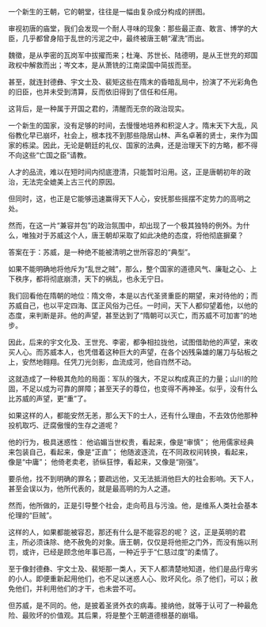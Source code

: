 
一个新生的王朝，它的朝堂，往往是一幅由复杂成分构成的拼图。

审视初唐的庙堂，我们会发现一个耐人寻味的现象：那些最正直、敢言、博学的大臣，几乎都曾身陷于乱世的污泥之中，最终被唐王朝“濯洗”而出。

魏徵，是从李密的瓦岗军中拔擢而来；杜淹、苏世长、陆德明，是从王世充的郑国政权中解救而出；岑文本，是从萧铣的江南梁国中简拔而至。

甚至，就连封德彝、宇文士及、裴矩这些在隋末的昏暗乱局中，扮演了不光彩角色的旧臣，也并未受到清算，反而依旧得到了信任和任用。

这背后，是一种属于开国之君的，清醒而无奈的政治现实。

一个新生的国家，没有足够的时间，去慢慢地培养和积淀人才。隋末天下大乱，风俗教化早已崩坏，社会上，根本找不到那些隐居山林、声名卓著的贤士，来作为国家的栋梁。因此，无论是朝廷的礼仪、国家的法典，还是治理天下的方略，都不得不向这些“亡国之臣”请教。

人才的品流，难以在短时间内彻底澄清，只能暂时沿用。这，正是唐朝初年的政治，无法完全媲美上古三代的原因。

但同时，这，也正是它能够迅速赢得天下人心，安抚那些摇摆不定势力的高明之处。

然而，在这一片“兼容并包”的政治氛围中，却出现了一个极其独特的例外。为什么，唯独对于苏威这个人，唐王朝却采取了如此决绝的态度，将他彻底摒棄？

答案在于：苏威，是一种绝不能被清明之世所容忍的“典型”。

如果不能明确地将他斥为“乱世之贼”，那么，整个国家的道德风气、廉耻之心、上下秩序，都将彻底崩溃，天下的祸乱，也永无宁日。

我们回看他在隋朝的地位：隋文帝，本是以古代圣贤重臣的期望，来对待他的；而苏威自己，也以平定四海、匡正风俗为己任。一时间，天下人都仰望着他，以他的态度，来判断是非。他的声望，甚至达到了“隋朝可以灭亡，而苏威不可加害”的地步。

因此，后来的宇文化及、王世充、李密，都争相拉拢他，试图借助他的声望，来收买人心。而苏威本人，也凭借着这种巨大的声望，在各个凶残枭雄的屠刀与砧板之上，安然地翱翔。任凭刀光剑影，血流成河，他自岿然不动。

这就造成了一种极其危险的局面：军队的强大，不足以构成真正的力量；山川的险固，不足以成为可靠的屏障；甚至天子的尊位，也变得不再神圣。似乎，没有什么比苏威的声望，更“重”了。

如果这样的人，都能安然无恙，那么天下的士人，还有什么理由，不去效仿他那种投机取巧、迂腐傲慢的生存之道呢？

他的行为，极具迷惑性：
他谄媚当世权贵，看起来，像是“审慎”；
他用儒家经典来包装自己，看起来，像是“正直”；
他随波逐流，在不同政权间转换，看起来，像是“中庸”；
他倚老卖老，骄纵狂悖，看起来，又像是“刚强”。

要杀他，找不到明确的罪名；要疏远他，又无法抵消他巨大的社会影响。天下人，甚至会误以为，他所代表的，就是最高明的为人之道。

然而，他所做的，正是引导整个社会，走向苟且与污浊。他，是维系人类社会基本伦理的“巨贼”。

这样的人，如果都能被容忍，那还有什么是不能容忍的呢？
这，正是英明的君主，所必须诛除、绝不赦免的对象。唐王朝，仅仅是将他拒之门外，而没有施以刑罚，或许，已经是顾念他年事已高，一种近乎于“仁慈过度”的柔情了。

至于像封德彝、宇文士及、裴矩那一类人，天下人都清楚地知道，他们是品行卑劣的小人。即便重新起用他们，也不足以迷惑人心、败坏风化。杀了他们，可以；赦免他们，并利用他们的才干，也未尝不可。

但苏威，是不同的。他，是披着圣贤外衣的病毒。接纳他，就等于认可了一种最危险、最败坏的价值观。其后果，将是整个王朝道德根基的崩塌。
